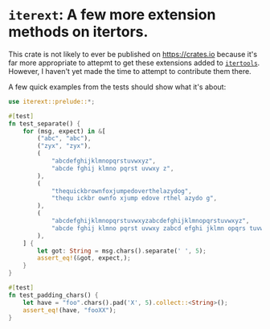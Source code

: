 # `iterext`: A few more extension methods on itertors.

This crate is not likely to ever be published on <https://crates.io> because it's
far more appropriate to attepmt to get these extensions added to
[`itertools`](https://crates.io/crates/itertools). However, I haven't yet made the time
to attempt to contribute them there.

A few quick examples from the tests should show what it's about:

```rust
use iterext::prelude::*;

#[test]
fn test_separate() {
    for (msg, expect) in &[
        ("abc", "abc"),
        ("zyx", "zyx"),
        (
            "abcdefghijklmnopqrstuvwxyz",
            "abcde fghij klmno pqrst uvwxy z",
        ),
        (
            "thequickbrownfoxjumpedoverthelazydog",
            "thequ ickbr ownfo xjump edove rthel azydo g",
        ),
        (
            "abcdefghijklmnopqrstuvwxyzabcdefghijklmnopqrstuvwxyz",
            "abcde fghij klmno pqrst uvwxy zabcd efghi jklmn opqrs tuvwx yz",
        ),
    ] {
        let got: String = msg.chars().separate(' ', 5);
        assert_eq!(&got, expect,);
    }
}

#[test]
fn test_padding_chars() {
    let have = "foo".chars().pad('X', 5).collect::<String>();
    assert_eq!(have, "fooXX");
}
```

